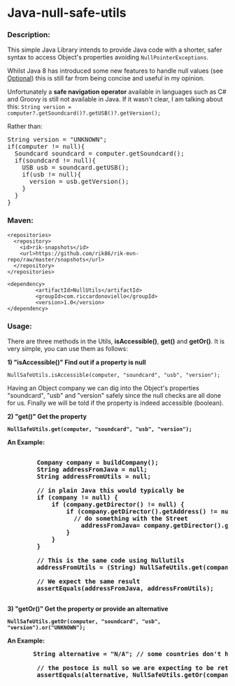 Java-null-safe-utils
====================

<h3>Description:</h3>
<p>
This simple Java Library intends to provide Java code with a shorter, safer syntax to access Object's properties avoiding <code>NullPointerExceptions</code>.
</p>

<p>
Whilst Java 8 has introduced some new features to handle null values (see <a href="http://www.oracle.com/technetwork/articles/java/java8-optional-2175753.html">Optional</a>) this is still far from being concise and useful in my opinion. 
</p>

<p>Unfortunately a <b>safe navigation operator</b> available in languages such as C# and Groovy is still not available in Java. If it wasn't clear, I am talking about this:
<code>String version = computer?.getSoundcard()?.getUSB()?.getVersion();</code></p>

Rather than: 

<pre>String version = "UNKNOWN";
if(computer != null){
  Soundcard soundcard = computer.getSoundcard();
  if(soundcard != null){
    USB usb = soundcard.getUSB();
    if(usb != null){
      version = usb.getVersion();
    }
  }
}</pre>

<h3>Maven:</h3>

```
<repositories>
  <repository>
    <id>rik-snapshots</id>
    <url>https://github.com/rik86/rik-mvn-repo/raw/master/snapshots</url>
  </repository>
</repositories>

<dependency>
         <artifactId>NullUtils</artifactId>
         <groupId>com.riccardonoviello</groupId>
         <version>1.0</version>
</dependency>
```

<h3>Usage:</h3>
There are three methods in the Utils, <b>isAccessible()</b>, <b>get()</b> and <b>getOr()</b>. It is very simple, you can use them as follows:

<p><b>1) "isAccessible()" Find out if a property is null</b></p>
<p>
<code>NullSafeUtils.isAccessible(computer, "soundcard", "usb", "version");</code></p>
<p>Having an Object company we can dig into the Object's properties "soundcard", "usb" and "version" safely since the null checks are all done for us. Finally we will be told if the property is indeed accessible (boolean).
</p>


<p><b>2) "get()" Get the property<b></p>

<p>
<code>NullSafeUtils.get(computer, "soundcard", "usb", "version");</code>
</p>

<p>
<b>An Example:</b></br>

<pre>
    
        Company company = buildCompany();
        String addressFromJava = null;
        String addressFromUtils = null;
        
        // in plain Java this would typically be
        if (company != null) {
            if (company.getDirector() != null) {
                if (company.getDirector().getAddress() != null) {
                  // do something with the Street
                    addressFromJava= company.getDirector().getAddress().getStreet();
                }
            }
        }
        
        // This is the same code using Nullutils
        addressFromUtils = (String) NullSafeUtils.get(company, "director", "address", "street");
        
        // We expect the same result
        assertEquals(addressFromJava, addressFromUtils);
    
</pre>
</p>


<p><b>3) "getOr()" Get the property or provide an alternative<b></p>

<p>
<code>NullSafeUtils.getOr(computer, "soundcard", "usb", "version").or("UNKNOWN");</code>
</p>

<b>An Example:</b></br>
<pre>
       String alternative = "N/A"; // some countries don't have postcode
        
        // the postoce is null so we are expecting to be returned the alternative
        assertEquals(alternative, NullSafeUtils.getOr(company, "director", "address", "postcode").or(alternative));     
</pre>
